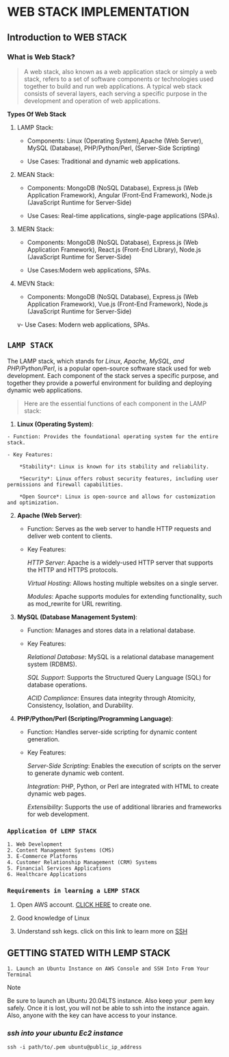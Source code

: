 # **WEB STACK IMPLEMENTATION**

## Introduction to WEB STACK

### What is Web Stack?
> A web stack, also known as a web application stack or simply a web stack, refers to a set of software components or technologies used together to build and run web applications. A typical web stack consists of several layers, each serving a specific purpose in the development and operation of web applications.

**Types Of Web Stack**

1. LAMP Stack:

    -  Components: Linux (Operating System),Apache (Web Server), MySQL (Database), PHP/Python/Perl,
      (Server-Side  Scripting)

    -  Use Cases: Traditional and dynamic web applications.


2. MEAN Stack:

    -  Components: MongoDB (NoSQL Database), Express.js (Web Application Framework), Angular (Front-End Framework), Node.js (JavaScript Runtime for Server-Side)
 
    -  Use Cases: Real-time applications, single-page applications (SPAs).


3. MERN Stack:

    -  Components: MongoDB (NoSQL Database), Express.js (Web Application Framework), 
     React.js (Front-End Library), Node.js (JavaScript Runtime for Server-Side)

    -  Use Cases:Modern web applications, SPAs.


4. MEVN Stack:

    -  Components: MongoDB (NoSQL Database), Express.js (Web Application Framework), 
     Vue.js (Front-End Framework), Node.js (JavaScript Runtime for Server-Side)

    v-  Use Cases: Modern web applications, SPAs.


  ## `LAMP STACK`

  The LAMP stack, which stands for *Linux, Apache, MySQL, and PHP/Python/Perl*, is a popular open-source software stack used for web development. Each component of the stack serves a specific purpose, and together they provide a powerful environment for building and deploying dynamic web applications.

  > Here are the essential functions of each component in the LAMP stack:

  1. **Linux (Operating System)**:

    - Function: Provides the foundational operating system for the entire stack.

    - Key Features:
   
        *Stability*: Linux is known for its stability and reliability.
   
        *Security*: Linux offers robust security features, including user permissions and firewall capabilities.
  
        *Open Source*: Linux is open-source and allows for customization and optimization.


2. **Apache (Web Server)**:

    - Function: Serves as the web server to handle HTTP requests and deliver web content to clients.

    - Key Features:
   
        *HTTP Server*: Apache is a widely-used HTTP server that supports the HTTP and HTTPS protocols.
   
        *Virtual Hosting*: Allows hosting multiple websites on a single server.
   
        *Modules*: Apache supports modules for extending functionality, such as mod_rewrite for URL rewriting.


3. **MySQL (Database Management System)**:

    - Function: Manages and stores data in a relational database.

    - Key Features:
   
        *Relational Database*: MySQL is a relational database management system (RDBMS).
   
        *SQL Support*: Supports the Structured Query Language (SQL) for database operations.
   
        *ACID Compliance*: Ensures data integrity through Atomicity, Consistency, Isolation, and Durability.


4. **PHP/Python/Perl (Scripting/Programming Language)**:

    - Function: Handles server-side scripting for dynamic content generation.

    - Key Features:
   
        *Server-Side Scripting*: Enables the execution of scripts on the server to generate dynamic web content.
   
        *Integration*: PHP, Python, or Perl are integrated with HTML to create dynamic web pages.
   
        *Extensibility*: Supports the use of additional libraries and frameworks for web development.   



### `Application Of LEMP STACK`

    1. Web Development
    2. Content Management Systems (CMS)
    3. E-Commerce Platforms
    4. Customer Relationship Management (CRM) Systems
    5. Financial Services Applications
    6. Healthcare Applications


### `Requirements in learning a LEMP STACK`

1.  Open AWS account. [CLICK HERE](https://portal.aws.amazon.com/billing/signup#/start/email) to create one.
    
2.  Good knowledge of Linux
    
3.  Understand ssh kegs. click on this link to learn more on [SSH](https://www.digitalocean.com/community/tutorials/how-to-set-up-ssh-keys-on-ubuntu-20-04)



## **GETTING STATED WITH LEMP STACK**

    1. Launch an Ubuntu Instance on AWS Console and SSH Into From Your Terminal


> [!Note]
 >Be sure to launch an Ubuntu 20.04LTS instance. Also keep your .pem key safely. Once it is lost, you will not be able to ssh into the instance again. Also, anyone with the key can have access to your instance.


### *ssh into your ubuntu Ec2 instance*

`ssh -i path/to/.pem ubuntu@public_ip_address`


